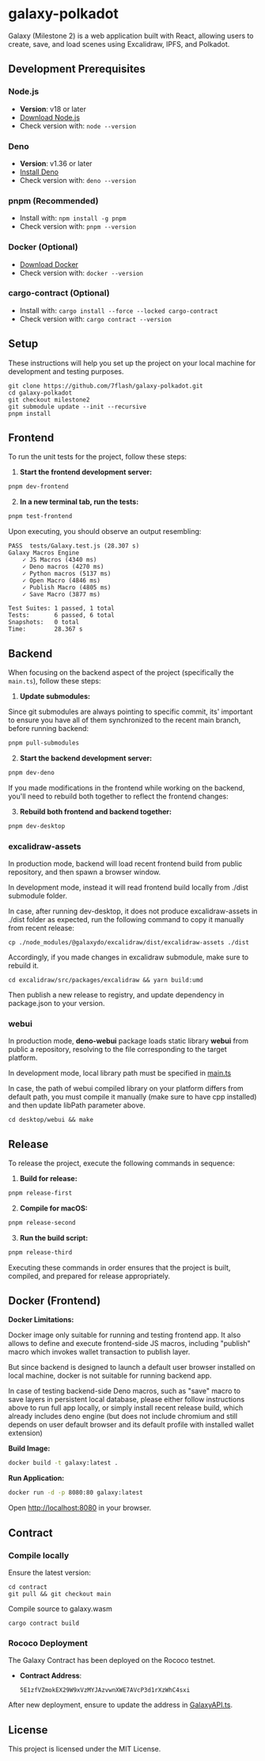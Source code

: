 # galaxy-polkadot

Galaxy (Milestone 2) is a web application built with React, allowing users to create, save, and load scenes using Excalidraw, IPFS, and Polkadot.

## Development Prerequisites

### Node.js
- **Version**: v18 or later
- [Download Node.js](https://nodejs.org/)
- Check version with: `node --version`

### Deno
- **Version**: v1.36 or later
- [Install Deno](https://docs.deno.com/runtime/manual/getting_started/installation)
- Check version with: `deno --version`

### pnpm (Recommended)
- Install with: `npm install -g pnpm`
- Check version with: `pnpm --version`

### Docker (Optional)
- [Download Docker](https://www.docker.com/)
- Check version with: `docker --version`

### cargo-contract (Optional)
- Install with: `cargo install --force --locked cargo-contract`
- Check version with: `cargo contract --version`

## Setup

These instructions will help you set up the project on your local machine for development and testing purposes.

```
git clone https://github.com/7flash/galaxy-polkadot.git
cd galaxy-polkadot
git checkout milestone2
git submodule update --init --recursive
pnpm install
```

## Frontend

To run the unit tests for the project, follow these steps:

1. **Start the frontend development server:**

```bash
pnpm dev-frontend
```

2. **In a new terminal tab, run the tests:**

```bash
pnpm test-frontend
```

Upon executing, you should observe an output resembling:

```
PASS  tests/Galaxy.test.js (28.307 s)
Galaxy Macros Engine
    ✓ JS Macros (4340 ms)
    ✓ Deno macros (4270 ms)
    ✓ Python macros (5137 ms)
    ✓ Open Macro (4846 ms)
    ✓ Publish Macro (4805 ms)
    ✓ Save Macro (3877 ms)

Test Suites: 1 passed, 1 total
Tests:       6 passed, 6 total
Snapshots:   0 total
Time:        28.367 s
```

## Backend

When focusing on the backend aspect of the project (specifically the `main.ts`), follow these steps:

1. **Update submodules:**

Since git submodules are always pointing to specific commit, its' important to ensure you have all of them synchronized to the recent main branch, before running backend:

```bash
pnpm pull-submodules
```

2. **Start the backend development server:**

```bash
pnpm dev-deno
```

If you made modifications in the frontend while working on the backend, you'll need to rebuild both together to reflect the frontend changes:

3. **Rebuild both frontend and backend together:**

```bash
pnpm dev-desktop
```

### excalidraw-assets

In production mode, backend will load recent frontend build from public repository, and then spawn a browser window.

In development mode, instead it will read frontend build locally from ./dist submodule folder.

In case, after running dev-desktop, it does not produce excalidraw-assets in ./dist folder as expected, run the following command to copy it manually from recent release:

```
cp ./node_modules/@galaxydo/excalidraw/dist/excalidraw-assets ./dist
```

Accordingly, if you made changes in excalidraw submodule, make sure to rebuild it.

```
cd excalidraw/src/packages/excalidraw && yarn build:umd
```

Then publish a new release to registry, and update dependency in package.json to your version.

### webui

In production mode, **deno-webui** package loads static library **webui** from public a repository, resolving to the file corresponding to the target platform.

In development mode, local library path must be specified in [main.ts](https://github.com/7flash/galaxy-desktop-app/blob/9763b504caf094f1f4000300185c9594a05b560e/main.ts#L8)

In case, the path of webui compiled library on your platform differs from default path, you must compile it manually (make sure to have cpp installed) and then update libPath parameter above.

```
cd desktop/webui && make
```

## Release

To release the project, execute the following commands in sequence:

1. **Build for release:**

```bash
pnpm release-first
```

2. **Compile for macOS:**

```bash
pnpm release-second
```

3. **Run the build script:**

```bash
pnpm release-third
```

Executing these commands in order ensures that the project is built, compiled, and prepared for release appropriately.

## Docker (Frontend)

**Docker Limitations:**

Docker image only suitable for running and testing frontend app. It also allows to define and execute frontend-side JS macros, including "publish" macro which invokes wallet transaction to publish layer.

But since backend is designed to launch a default user browser installed on local machine, docker is not suitable for running backend app.

In case of testing backend-side Deno macros, such as "save" macro to save layers in persistent local database, please either follow instructions above to run full app locally, or simply install recent release build, which already includes deno engine (but does not include chromium and still depends on user default browser and its default profile with installed wallet extension) 

**Build Image:**
```bash
docker build -t galaxy:latest .
```

**Run Application:**
```bash
docker run -d -p 8080:80 galaxy:latest
```

Open [http://localhost:8080](http://localhost:8080) in your browser.



## Contract

### Compile locally

Ensure the latest version:

```
cd contract
git pull && git checkout main
```

Compile source to galaxy.wasm

```
cargo contract build
```

### Rococo Deployment

The Galaxy Contract has been deployed on the Rococo testnet.

- **Contract Address**: 
   ```
   5E1zfVZmokEX29W9xVzMYJAzvwnXWE7AVcP3d1rXzWhC4sxi
   ```

After new deployment, ensure to update the address in [GalaxyAPI.ts](https://github.com/7flash/galaxy-polkadot/blob/a551fc37d0c91c453aa6d04e40fd5d66edb0bb02/src/GalaxyAPI.ts#L43).

## License

This project is licensed under the MIT License.
